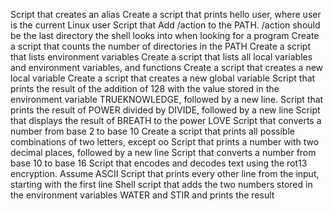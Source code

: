 Script that creates an alias
Create a script that prints hello user, where user is the current Linux user
Script that Add /action to the PATH. /action should be the last directory the shell looks into when looking for a program
Create a script that counts the number of directories in the PATH
Create a script that lists environment variables
Create a script that lists all local variables and environment variables, and functions
Create a script that creates a new local variable
Create a script that creates a new global variable
Script that prints the result of the addition of 128 with the value stored in the environment variable TRUEKNOWLEDGE, followed by a new line.
Script that prints the result of POWER divided by DIVIDE, followed by a new line
Script that displays the result of BREATH to the power LOVE
Script that converts a number from base 2 to base 10
Create a script that prints all possible combinations of two letters, except oo
Script that prints a number with two decimal places, followed by a new line
Script that converts a number from base 10 to base 16
Script that encodes and decodes text using the rot13 encryption. Assume ASCII
Script that prints every other line from the input, starting with the first line
Shell script that adds the two numbers stored in the environment variables WATER and STIR and prints the result
